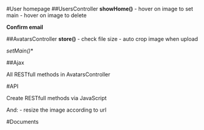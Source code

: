 #User homepage
##UsersController
**showHome()**
    - hover on image to set main
    - hover on image to delete

**Confirm email**

##AvatarsController
**store()**
    - check file size
    - auto crop image when upload

**setMain*()**

##Ajax

All RESTfull methods in AvatarsController


#API

Create RESTfull methods via JavaScript

And:
    - resize the image according to url

#Documents
